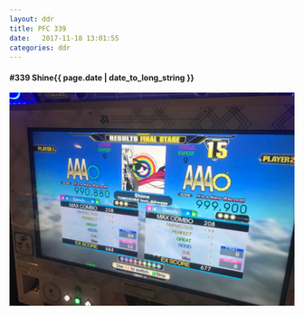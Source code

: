 ```yaml
---
layout: ddr
title: PFC 339
date:   2017-11-18 13:01:55
categories: ddr
---
```


#### **#339** Shine<span class="pull-right">{{ page.date | date_to_long_string }}</span>
![](/images/pfc/339_Shine.jpg)
